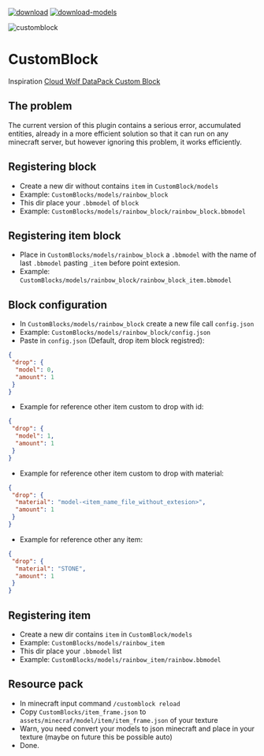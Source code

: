 [![download](https://img.shields.io/badge/download-java-green)](https://github.com/Nonopichy/CustomBlock/releases/)
[![download-models](https://img.shields.io/badge/download-models-green)](https://github.com/Nonopichy/CustomBlock/raw/main/models.rar)

![customblock](https://user-images.githubusercontent.com/68911691/195412546-feadd07b-39e2-41a1-a9d7-b5e14bec3533.png)
# CustomBlock
Inspiration [Cloud Wolf DataPack Custom Block](https://www.youtube.com/watch?v=ENK0b_2yT1c&ab_channel=CloudWolf)
## The problem
The current version of this plugin contains a serious error, accumulated entities, already in a more efficient solution so that it can run on any minecraft server, but however ignoring this problem, it works efficiently.
## Registering block
- Create a new dir without contains `item` in `CustomBlock/models`
- Example: `CustomBlocks/models/rainbow_block`
- This dir place your `.bbmodel` of `block`
- Example: `CustomBlocks/models/rainbow_block/rainbow_block.bbmodel`
## Registering item block
- Place in `CustomBlocks/models/rainbow_block` a `.bbmodel` with the name of last `.bbmodel` pasting `_item` before point extesion.
- Example: `CustomBlocks/models/rainbow_block/rainbow_block_item.bbmodel`
## Block configuration
- In `CustomBlocks/models/rainbow_block` create a new file call `config.json`
- Example: `CustomBlocks/models/rainbow_block/config.json`
- Paste in `config.json` (Default, drop item block registred):
```json
{
 "drop": {
  "model": 0,
  "amount": 1
 }
}
```
- Example for reference other item custom to drop with id:
```json
{
 "drop": {
  "model": 1,
  "amount": 1
 }
}
```
- Example for reference other item custom to drop with material:
```json
{
 "drop": {
  "material": "model-<item_name_file_without_extesion>",
  "amount": 1
 }
}
```
- Example for reference other any item:
```json
{
 "drop": {
  "material": "STONE",
  "amount": 1
 }
}
```
## Registering item
- Create a new dir contains `item` in `CustomBlock/models`
- Example: `CustomBlocks/models/rainbow_item`
- This dir place your `.bbmodel` list
- Example: `CustomBlocks/models/rainbow_item/rainbow.bbmodel`
## Resource pack
- In minecraft input command `/customblock reload`
- Copy `CustomBlocks/item_frame.json` to `assets/minecraf/model/item/item_frame.json` of your texture
- Warn, you need convert your models to json minecraft and place in your texture (maybe on future this be possible auto)
- Done.

